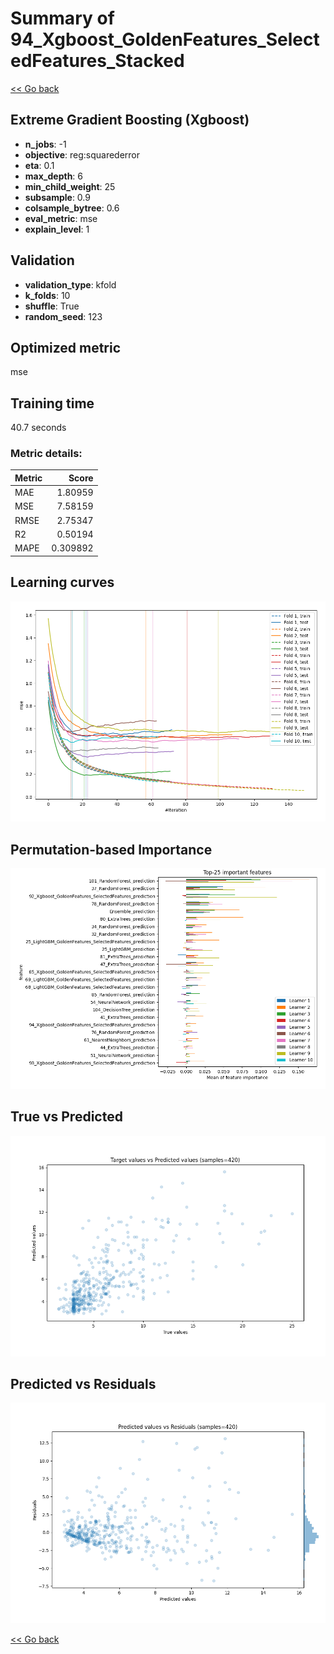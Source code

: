 # Summary of 94_Xgboost_GoldenFeatures_SelectedFeatures_Stacked

[<< Go back](../README.md)


## Extreme Gradient Boosting (Xgboost)
- **n_jobs**: -1
- **objective**: reg:squarederror
- **eta**: 0.1
- **max_depth**: 6
- **min_child_weight**: 25
- **subsample**: 0.9
- **colsample_bytree**: 0.6
- **eval_metric**: mse
- **explain_level**: 1

## Validation
 - **validation_type**: kfold
 - **k_folds**: 10
 - **shuffle**: True
 - **random_seed**: 123

## Optimized metric
mse

## Training time

40.7 seconds

### Metric details:
| Metric   |    Score |
|:---------|---------:|
| MAE      | 1.80959  |
| MSE      | 7.58159  |
| RMSE     | 2.75347  |
| R2       | 0.50194  |
| MAPE     | 0.309892 |



## Learning curves
![Learning curves](learning_curves.png)

## Permutation-based Importance
![Permutation-based Importance](permutation_importance.png)
## True vs Predicted

![True vs Predicted](true_vs_predicted.png)


## Predicted vs Residuals

![Predicted vs Residuals](predicted_vs_residuals.png)



[<< Go back](../README.md)
